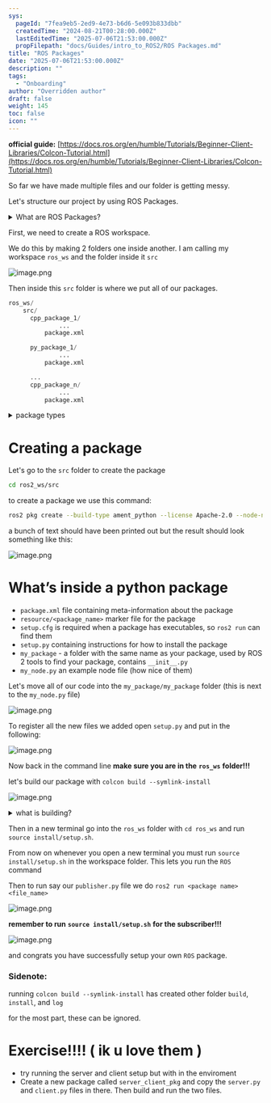 ```yaml
---
sys:
  pageId: "7fea9eb5-2ed9-4e73-b6d6-5e093b833dbb"
  createdTime: "2024-08-21T00:28:00.000Z"
  lastEditedTime: "2025-07-06T21:53:00.000Z"
  propFilepath: "docs/Guides/intro_to_ROS2/ROS Packages.md"
title: "ROS Packages"
date: "2025-07-06T21:53:00.000Z"
description: ""
tags:
  - "Onboarding"
author: "Overridden author"
draft: false
weight: 145
toc: false
icon: ""
---
```


**official guide:** [https://docs.ros.org/en/humble/Tutorials/Beginner-Client-Libraries/Colcon-Tutorial.html](https://docs.ros.org/en/humble/Tutorials/Beginner-Client-Libraries/Colcon-Tutorial.html)

So far we have made multiple files and our folder is getting messy.

Let's structure our project by using ROS Packages.

<details>
      <summary>What are ROS Packages?</summary>
      ROS Packages are, as the name implies, packages of code that are highly sharable between ROS developers.
  </details>

First, we need to create a ROS workspace.

We do this by making 2 folders one inside another. I am calling my workspace `ros_ws` and the folder inside it `src`

![image.png](https://prod-files-secure.s3.us-west-2.amazonaws.com/d518164a-d88e-44d1-a4ee-3adb3bd8bce0/70706947-fd18-4537-a67b-e12946812d31/image.png?X-Amz-Algorithm=AWS4-HMAC-SHA256&X-Amz-Content-Sha256=UNSIGNED-PAYLOAD&X-Amz-Credential=ASIAZI2LB466RVDNY2CC%2F20250717%2Fus-west-2%2Fs3%2Faws4_request&X-Amz-Date=20250717T201005Z&X-Amz-Expires=3600&X-Amz-Security-Token=IQoJb3JpZ2luX2VjEGMaCXVzLXdlc3QtMiJHMEUCIHPX3Bq74wK9i5hRn330%2FJDpJ6awaRPm%2FU5D3XT0XdNoAiEA2LHkXNjakXwbS0YMetoDJ97zLx%2FyGPSBVTdzz9DtPl4q%2FwMIfBAAGgw2Mzc0MjMxODM4MDUiDNRbHxjZaacBdLWN1SrcA7k%2BB%2FohMmB7287N6aeisWcpKv%2BOZr39bCZltpUJSKMBxkYkyHGBJviMJIRp6G5bVauqGonXtAU41G%2BH1D%2Fcsu2e2q0tWNkFZE9iDUralQgofsb%2BDsZUfFjRSCSEVIe5hLgD1EeoR%2BHbUEbC9JeKI7V2ZZ8oFWiGOUubB4JNUzC74ZjHetXJThcXUylD2I12ZTdVrAU6%2BbOmLpKUvus9Ap3e843WvBi2N63C0M77XDwQcEUqT628xo7avmF08Z94RNQRXJjxgHRoxL6vr8frZyqZ2NX3F6A6a4XTDIKDVFVVC6IEZRKkaHVBRBNRuwRo8Fl6gn5WDe9prrwnclS8zcUk1caJTIyw3Xp9KpZvXIK3IaIizC7WcbubcmDmkBDRJx4w%2Fqke2O%2FUvt6ODcXZCvH3JFLOeWU4vJjn04T3pgsA2eU7XTUquCgnEurv528GBrCK8stEh%2F1rji6F8q1bjnVY%2Fh%2Br4uWp58cHgU2Jzif%2FR2bQnF3NqMaPxX%2Bg%2F0cZK%2B9ZfGH9esxmL9O1RxPyJX2RPCapPgORh3FQRD8HuyWC9lu0Z04bF0qX3YP6j2wrnc0I4RWAAjcXL%2BnhOm5WMzPQkL3Ga%2FKr90USQeeHVWAGqQwQ1qwR35u36uM1MK6N5cMGOqUBvSrBPpXBAaKyEgiaeOlETHLLEQODcR2Dj4%2BW6y6LbQ8Tuf5oVTAuo%2FyUrKele41I1h2Ju%2FF%2Fqz2Dm6jst%2Fn9c5Q66Law8KIEzbNQ0KuQ79Y2vIlWzP3lYdPUb9zuidQXUewPkXs67Z2zya8FxB9H9%2BvD4%2B1JqPA%2BV5qu%2BxQ0jSg0bLpT4xy6h0TdASLXC%2BCyD2zccf77NXsrLbaxbjzxUzm%2FloW%2F&X-Amz-Signature=73670f5af6202bc466f8ac328ad9f000ad1f779ebd6650e955a4f58736606f8f&X-Amz-SignedHeaders=host&x-amz-checksum-mode=ENABLED&x-id=GetObject)

Then inside this `src` folder is where we put all of our packages.

```python
ros_ws/
    src/
      cpp_package_1/
		      ...
          package.xml

      py_package_1/
		      ...
          package.xml

      ...
      cpp_package_n/
		      ...
          package.xml

```

<details>

<summary>package types</summary>

packages can be either `C++` or python.

the intern file structure is different for each but for this guide we will stick to creating python packages

</details>

# Creating a package

Let's go to the `src` folder to create the package

```bash
cd ros2_ws/src
```

to create a package we use this command:

```bash
ros2 pkg create --build-type ament_python --license Apache-2.0 --node-name my_node my_package
```

a bunch of text should have been printed out but the result should look something like this:

![image.png](https://prod-files-secure.s3.us-west-2.amazonaws.com/d518164a-d88e-44d1-a4ee-3adb3bd8bce0/e6cf1e3f-8512-4a3e-b131-079f800bf3e8/image.png?X-Amz-Algorithm=AWS4-HMAC-SHA256&X-Amz-Content-Sha256=UNSIGNED-PAYLOAD&X-Amz-Credential=ASIAZI2LB466RVDNY2CC%2F20250717%2Fus-west-2%2Fs3%2Faws4_request&X-Amz-Date=20250717T201005Z&X-Amz-Expires=3600&X-Amz-Security-Token=IQoJb3JpZ2luX2VjEGMaCXVzLXdlc3QtMiJHMEUCIHPX3Bq74wK9i5hRn330%2FJDpJ6awaRPm%2FU5D3XT0XdNoAiEA2LHkXNjakXwbS0YMetoDJ97zLx%2FyGPSBVTdzz9DtPl4q%2FwMIfBAAGgw2Mzc0MjMxODM4MDUiDNRbHxjZaacBdLWN1SrcA7k%2BB%2FohMmB7287N6aeisWcpKv%2BOZr39bCZltpUJSKMBxkYkyHGBJviMJIRp6G5bVauqGonXtAU41G%2BH1D%2Fcsu2e2q0tWNkFZE9iDUralQgofsb%2BDsZUfFjRSCSEVIe5hLgD1EeoR%2BHbUEbC9JeKI7V2ZZ8oFWiGOUubB4JNUzC74ZjHetXJThcXUylD2I12ZTdVrAU6%2BbOmLpKUvus9Ap3e843WvBi2N63C0M77XDwQcEUqT628xo7avmF08Z94RNQRXJjxgHRoxL6vr8frZyqZ2NX3F6A6a4XTDIKDVFVVC6IEZRKkaHVBRBNRuwRo8Fl6gn5WDe9prrwnclS8zcUk1caJTIyw3Xp9KpZvXIK3IaIizC7WcbubcmDmkBDRJx4w%2Fqke2O%2FUvt6ODcXZCvH3JFLOeWU4vJjn04T3pgsA2eU7XTUquCgnEurv528GBrCK8stEh%2F1rji6F8q1bjnVY%2Fh%2Br4uWp58cHgU2Jzif%2FR2bQnF3NqMaPxX%2Bg%2F0cZK%2B9ZfGH9esxmL9O1RxPyJX2RPCapPgORh3FQRD8HuyWC9lu0Z04bF0qX3YP6j2wrnc0I4RWAAjcXL%2BnhOm5WMzPQkL3Ga%2FKr90USQeeHVWAGqQwQ1qwR35u36uM1MK6N5cMGOqUBvSrBPpXBAaKyEgiaeOlETHLLEQODcR2Dj4%2BW6y6LbQ8Tuf5oVTAuo%2FyUrKele41I1h2Ju%2FF%2Fqz2Dm6jst%2Fn9c5Q66Law8KIEzbNQ0KuQ79Y2vIlWzP3lYdPUb9zuidQXUewPkXs67Z2zya8FxB9H9%2BvD4%2B1JqPA%2BV5qu%2BxQ0jSg0bLpT4xy6h0TdASLXC%2BCyD2zccf77NXsrLbaxbjzxUzm%2FloW%2F&X-Amz-Signature=4d3fe782ee397f804afcba6aee612926de6321c85900c6ee6ede6b64bfa078d2&X-Amz-SignedHeaders=host&x-amz-checksum-mode=ENABLED&x-id=GetObject)

# What’s inside a python package

- `package.xml` file containing meta-information about the package
- `resource/<package_name>` marker file for the package
- `setup.cfg` is required when a package has executables, so `ros2 run` can find them
- `setup.py` containing instructions for how to install the package
- `my_package` - a folder with the same name as your package, used by ROS 2 tools to find your package, contains `__init__.py`
- `my_node.py` an example node file (how nice of them)

Let's move all of our code into the `my_package/my_package` folder (this is next to the `my_node.py` file)

![image.png](https://prod-files-secure.s3.us-west-2.amazonaws.com/d518164a-d88e-44d1-a4ee-3adb3bd8bce0/9ce58f11-0da9-4d3e-b86d-506a9685d378/image.png?X-Amz-Algorithm=AWS4-HMAC-SHA256&X-Amz-Content-Sha256=UNSIGNED-PAYLOAD&X-Amz-Credential=ASIAZI2LB466RVDNY2CC%2F20250717%2Fus-west-2%2Fs3%2Faws4_request&X-Amz-Date=20250717T201006Z&X-Amz-Expires=3600&X-Amz-Security-Token=IQoJb3JpZ2luX2VjEGMaCXVzLXdlc3QtMiJHMEUCIHPX3Bq74wK9i5hRn330%2FJDpJ6awaRPm%2FU5D3XT0XdNoAiEA2LHkXNjakXwbS0YMetoDJ97zLx%2FyGPSBVTdzz9DtPl4q%2FwMIfBAAGgw2Mzc0MjMxODM4MDUiDNRbHxjZaacBdLWN1SrcA7k%2BB%2FohMmB7287N6aeisWcpKv%2BOZr39bCZltpUJSKMBxkYkyHGBJviMJIRp6G5bVauqGonXtAU41G%2BH1D%2Fcsu2e2q0tWNkFZE9iDUralQgofsb%2BDsZUfFjRSCSEVIe5hLgD1EeoR%2BHbUEbC9JeKI7V2ZZ8oFWiGOUubB4JNUzC74ZjHetXJThcXUylD2I12ZTdVrAU6%2BbOmLpKUvus9Ap3e843WvBi2N63C0M77XDwQcEUqT628xo7avmF08Z94RNQRXJjxgHRoxL6vr8frZyqZ2NX3F6A6a4XTDIKDVFVVC6IEZRKkaHVBRBNRuwRo8Fl6gn5WDe9prrwnclS8zcUk1caJTIyw3Xp9KpZvXIK3IaIizC7WcbubcmDmkBDRJx4w%2Fqke2O%2FUvt6ODcXZCvH3JFLOeWU4vJjn04T3pgsA2eU7XTUquCgnEurv528GBrCK8stEh%2F1rji6F8q1bjnVY%2Fh%2Br4uWp58cHgU2Jzif%2FR2bQnF3NqMaPxX%2Bg%2F0cZK%2B9ZfGH9esxmL9O1RxPyJX2RPCapPgORh3FQRD8HuyWC9lu0Z04bF0qX3YP6j2wrnc0I4RWAAjcXL%2BnhOm5WMzPQkL3Ga%2FKr90USQeeHVWAGqQwQ1qwR35u36uM1MK6N5cMGOqUBvSrBPpXBAaKyEgiaeOlETHLLEQODcR2Dj4%2BW6y6LbQ8Tuf5oVTAuo%2FyUrKele41I1h2Ju%2FF%2Fqz2Dm6jst%2Fn9c5Q66Law8KIEzbNQ0KuQ79Y2vIlWzP3lYdPUb9zuidQXUewPkXs67Z2zya8FxB9H9%2BvD4%2B1JqPA%2BV5qu%2BxQ0jSg0bLpT4xy6h0TdASLXC%2BCyD2zccf77NXsrLbaxbjzxUzm%2FloW%2F&X-Amz-Signature=51032d80e675a3f04de917a2b2472c620ca1d8f13028923b2b241ee24633f669&X-Amz-SignedHeaders=host&x-amz-checksum-mode=ENABLED&x-id=GetObject)

To register all the new files we added open `setup.py` and put in the following:

![image.png](https://prod-files-secure.s3.us-west-2.amazonaws.com/d518164a-d88e-44d1-a4ee-3adb3bd8bce0/1cd7c262-4cae-4496-9d75-c178537d24a2/image.png?X-Amz-Algorithm=AWS4-HMAC-SHA256&X-Amz-Content-Sha256=UNSIGNED-PAYLOAD&X-Amz-Credential=ASIAZI2LB466RVDNY2CC%2F20250717%2Fus-west-2%2Fs3%2Faws4_request&X-Amz-Date=20250717T201006Z&X-Amz-Expires=3600&X-Amz-Security-Token=IQoJb3JpZ2luX2VjEGMaCXVzLXdlc3QtMiJHMEUCIHPX3Bq74wK9i5hRn330%2FJDpJ6awaRPm%2FU5D3XT0XdNoAiEA2LHkXNjakXwbS0YMetoDJ97zLx%2FyGPSBVTdzz9DtPl4q%2FwMIfBAAGgw2Mzc0MjMxODM4MDUiDNRbHxjZaacBdLWN1SrcA7k%2BB%2FohMmB7287N6aeisWcpKv%2BOZr39bCZltpUJSKMBxkYkyHGBJviMJIRp6G5bVauqGonXtAU41G%2BH1D%2Fcsu2e2q0tWNkFZE9iDUralQgofsb%2BDsZUfFjRSCSEVIe5hLgD1EeoR%2BHbUEbC9JeKI7V2ZZ8oFWiGOUubB4JNUzC74ZjHetXJThcXUylD2I12ZTdVrAU6%2BbOmLpKUvus9Ap3e843WvBi2N63C0M77XDwQcEUqT628xo7avmF08Z94RNQRXJjxgHRoxL6vr8frZyqZ2NX3F6A6a4XTDIKDVFVVC6IEZRKkaHVBRBNRuwRo8Fl6gn5WDe9prrwnclS8zcUk1caJTIyw3Xp9KpZvXIK3IaIizC7WcbubcmDmkBDRJx4w%2Fqke2O%2FUvt6ODcXZCvH3JFLOeWU4vJjn04T3pgsA2eU7XTUquCgnEurv528GBrCK8stEh%2F1rji6F8q1bjnVY%2Fh%2Br4uWp58cHgU2Jzif%2FR2bQnF3NqMaPxX%2Bg%2F0cZK%2B9ZfGH9esxmL9O1RxPyJX2RPCapPgORh3FQRD8HuyWC9lu0Z04bF0qX3YP6j2wrnc0I4RWAAjcXL%2BnhOm5WMzPQkL3Ga%2FKr90USQeeHVWAGqQwQ1qwR35u36uM1MK6N5cMGOqUBvSrBPpXBAaKyEgiaeOlETHLLEQODcR2Dj4%2BW6y6LbQ8Tuf5oVTAuo%2FyUrKele41I1h2Ju%2FF%2Fqz2Dm6jst%2Fn9c5Q66Law8KIEzbNQ0KuQ79Y2vIlWzP3lYdPUb9zuidQXUewPkXs67Z2zya8FxB9H9%2BvD4%2B1JqPA%2BV5qu%2BxQ0jSg0bLpT4xy6h0TdASLXC%2BCyD2zccf77NXsrLbaxbjzxUzm%2FloW%2F&X-Amz-Signature=b01f9e60bf22c9acdb750c53508e79c2f44b225790e412d34e6f6acfc42ec24b&X-Amz-SignedHeaders=host&x-amz-checksum-mode=ENABLED&x-id=GetObject)

Now back in the command line **make sure you are in the** **`ros_ws`** **folder!!!**

let's build our package with `colcon build --symlink-install`

![image.png](https://prod-files-secure.s3.us-west-2.amazonaws.com/d518164a-d88e-44d1-a4ee-3adb3bd8bce0/2f2a0d27-b173-48fd-b189-5f5c0ce65619/image.png?X-Amz-Algorithm=AWS4-HMAC-SHA256&X-Amz-Content-Sha256=UNSIGNED-PAYLOAD&X-Amz-Credential=ASIAZI2LB466RVDNY2CC%2F20250717%2Fus-west-2%2Fs3%2Faws4_request&X-Amz-Date=20250717T201006Z&X-Amz-Expires=3600&X-Amz-Security-Token=IQoJb3JpZ2luX2VjEGMaCXVzLXdlc3QtMiJHMEUCIHPX3Bq74wK9i5hRn330%2FJDpJ6awaRPm%2FU5D3XT0XdNoAiEA2LHkXNjakXwbS0YMetoDJ97zLx%2FyGPSBVTdzz9DtPl4q%2FwMIfBAAGgw2Mzc0MjMxODM4MDUiDNRbHxjZaacBdLWN1SrcA7k%2BB%2FohMmB7287N6aeisWcpKv%2BOZr39bCZltpUJSKMBxkYkyHGBJviMJIRp6G5bVauqGonXtAU41G%2BH1D%2Fcsu2e2q0tWNkFZE9iDUralQgofsb%2BDsZUfFjRSCSEVIe5hLgD1EeoR%2BHbUEbC9JeKI7V2ZZ8oFWiGOUubB4JNUzC74ZjHetXJThcXUylD2I12ZTdVrAU6%2BbOmLpKUvus9Ap3e843WvBi2N63C0M77XDwQcEUqT628xo7avmF08Z94RNQRXJjxgHRoxL6vr8frZyqZ2NX3F6A6a4XTDIKDVFVVC6IEZRKkaHVBRBNRuwRo8Fl6gn5WDe9prrwnclS8zcUk1caJTIyw3Xp9KpZvXIK3IaIizC7WcbubcmDmkBDRJx4w%2Fqke2O%2FUvt6ODcXZCvH3JFLOeWU4vJjn04T3pgsA2eU7XTUquCgnEurv528GBrCK8stEh%2F1rji6F8q1bjnVY%2Fh%2Br4uWp58cHgU2Jzif%2FR2bQnF3NqMaPxX%2Bg%2F0cZK%2B9ZfGH9esxmL9O1RxPyJX2RPCapPgORh3FQRD8HuyWC9lu0Z04bF0qX3YP6j2wrnc0I4RWAAjcXL%2BnhOm5WMzPQkL3Ga%2FKr90USQeeHVWAGqQwQ1qwR35u36uM1MK6N5cMGOqUBvSrBPpXBAaKyEgiaeOlETHLLEQODcR2Dj4%2BW6y6LbQ8Tuf5oVTAuo%2FyUrKele41I1h2Ju%2FF%2Fqz2Dm6jst%2Fn9c5Q66Law8KIEzbNQ0KuQ79Y2vIlWzP3lYdPUb9zuidQXUewPkXs67Z2zya8FxB9H9%2BvD4%2B1JqPA%2BV5qu%2BxQ0jSg0bLpT4xy6h0TdASLXC%2BCyD2zccf77NXsrLbaxbjzxUzm%2FloW%2F&X-Amz-Signature=ef76232cc50fe043796b4795a464751f9bee3276ed60f5e926dde71fb338f947&X-Amz-SignedHeaders=host&x-amz-checksum-mode=ENABLED&x-id=GetObject)

<details>

<summary>what is building?</summary>

if you are a CS major at Rose-Hulman you will learn the answer to this in CSSE132

but TLDR; is it combines all the code files into one program that can be run easily 

</details>

Then in a new terminal go into the `ros_ws` folder with `cd ros_ws` and run `source install/setup.sh`. 

From now on whenever you open a new terminal you must run `source install/setup.sh` in the workspace folder. This lets you run the `ROS` command

Then to run say our `publisher.py` file we do `ros2 run <package name> <file_name>`

![image.png](https://prod-files-secure.s3.us-west-2.amazonaws.com/d518164a-d88e-44d1-a4ee-3adb3bd8bce0/4f4b1219-3a44-4632-aa0a-ce3471699f59/image.png?X-Amz-Algorithm=AWS4-HMAC-SHA256&X-Amz-Content-Sha256=UNSIGNED-PAYLOAD&X-Amz-Credential=ASIAZI2LB466RVDNY2CC%2F20250717%2Fus-west-2%2Fs3%2Faws4_request&X-Amz-Date=20250717T201006Z&X-Amz-Expires=3600&X-Amz-Security-Token=IQoJb3JpZ2luX2VjEGMaCXVzLXdlc3QtMiJHMEUCIHPX3Bq74wK9i5hRn330%2FJDpJ6awaRPm%2FU5D3XT0XdNoAiEA2LHkXNjakXwbS0YMetoDJ97zLx%2FyGPSBVTdzz9DtPl4q%2FwMIfBAAGgw2Mzc0MjMxODM4MDUiDNRbHxjZaacBdLWN1SrcA7k%2BB%2FohMmB7287N6aeisWcpKv%2BOZr39bCZltpUJSKMBxkYkyHGBJviMJIRp6G5bVauqGonXtAU41G%2BH1D%2Fcsu2e2q0tWNkFZE9iDUralQgofsb%2BDsZUfFjRSCSEVIe5hLgD1EeoR%2BHbUEbC9JeKI7V2ZZ8oFWiGOUubB4JNUzC74ZjHetXJThcXUylD2I12ZTdVrAU6%2BbOmLpKUvus9Ap3e843WvBi2N63C0M77XDwQcEUqT628xo7avmF08Z94RNQRXJjxgHRoxL6vr8frZyqZ2NX3F6A6a4XTDIKDVFVVC6IEZRKkaHVBRBNRuwRo8Fl6gn5WDe9prrwnclS8zcUk1caJTIyw3Xp9KpZvXIK3IaIizC7WcbubcmDmkBDRJx4w%2Fqke2O%2FUvt6ODcXZCvH3JFLOeWU4vJjn04T3pgsA2eU7XTUquCgnEurv528GBrCK8stEh%2F1rji6F8q1bjnVY%2Fh%2Br4uWp58cHgU2Jzif%2FR2bQnF3NqMaPxX%2Bg%2F0cZK%2B9ZfGH9esxmL9O1RxPyJX2RPCapPgORh3FQRD8HuyWC9lu0Z04bF0qX3YP6j2wrnc0I4RWAAjcXL%2BnhOm5WMzPQkL3Ga%2FKr90USQeeHVWAGqQwQ1qwR35u36uM1MK6N5cMGOqUBvSrBPpXBAaKyEgiaeOlETHLLEQODcR2Dj4%2BW6y6LbQ8Tuf5oVTAuo%2FyUrKele41I1h2Ju%2FF%2Fqz2Dm6jst%2Fn9c5Q66Law8KIEzbNQ0KuQ79Y2vIlWzP3lYdPUb9zuidQXUewPkXs67Z2zya8FxB9H9%2BvD4%2B1JqPA%2BV5qu%2BxQ0jSg0bLpT4xy6h0TdASLXC%2BCyD2zccf77NXsrLbaxbjzxUzm%2FloW%2F&X-Amz-Signature=df2e7d9260d799cf0badd75cbb8a30b5263185203e841fcf8ede2172e1e96bf3&X-Amz-SignedHeaders=host&x-amz-checksum-mode=ENABLED&x-id=GetObject)

**remember to run** **`source install/setup.sh`** **for the subscriber!!!**

![image.png](https://prod-files-secure.s3.us-west-2.amazonaws.com/d518164a-d88e-44d1-a4ee-3adb3bd8bce0/02121119-dad4-49ec-8356-c956108b4243/image.png?X-Amz-Algorithm=AWS4-HMAC-SHA256&X-Amz-Content-Sha256=UNSIGNED-PAYLOAD&X-Amz-Credential=ASIAZI2LB466RVDNY2CC%2F20250717%2Fus-west-2%2Fs3%2Faws4_request&X-Amz-Date=20250717T201006Z&X-Amz-Expires=3600&X-Amz-Security-Token=IQoJb3JpZ2luX2VjEGMaCXVzLXdlc3QtMiJHMEUCIHPX3Bq74wK9i5hRn330%2FJDpJ6awaRPm%2FU5D3XT0XdNoAiEA2LHkXNjakXwbS0YMetoDJ97zLx%2FyGPSBVTdzz9DtPl4q%2FwMIfBAAGgw2Mzc0MjMxODM4MDUiDNRbHxjZaacBdLWN1SrcA7k%2BB%2FohMmB7287N6aeisWcpKv%2BOZr39bCZltpUJSKMBxkYkyHGBJviMJIRp6G5bVauqGonXtAU41G%2BH1D%2Fcsu2e2q0tWNkFZE9iDUralQgofsb%2BDsZUfFjRSCSEVIe5hLgD1EeoR%2BHbUEbC9JeKI7V2ZZ8oFWiGOUubB4JNUzC74ZjHetXJThcXUylD2I12ZTdVrAU6%2BbOmLpKUvus9Ap3e843WvBi2N63C0M77XDwQcEUqT628xo7avmF08Z94RNQRXJjxgHRoxL6vr8frZyqZ2NX3F6A6a4XTDIKDVFVVC6IEZRKkaHVBRBNRuwRo8Fl6gn5WDe9prrwnclS8zcUk1caJTIyw3Xp9KpZvXIK3IaIizC7WcbubcmDmkBDRJx4w%2Fqke2O%2FUvt6ODcXZCvH3JFLOeWU4vJjn04T3pgsA2eU7XTUquCgnEurv528GBrCK8stEh%2F1rji6F8q1bjnVY%2Fh%2Br4uWp58cHgU2Jzif%2FR2bQnF3NqMaPxX%2Bg%2F0cZK%2B9ZfGH9esxmL9O1RxPyJX2RPCapPgORh3FQRD8HuyWC9lu0Z04bF0qX3YP6j2wrnc0I4RWAAjcXL%2BnhOm5WMzPQkL3Ga%2FKr90USQeeHVWAGqQwQ1qwR35u36uM1MK6N5cMGOqUBvSrBPpXBAaKyEgiaeOlETHLLEQODcR2Dj4%2BW6y6LbQ8Tuf5oVTAuo%2FyUrKele41I1h2Ju%2FF%2Fqz2Dm6jst%2Fn9c5Q66Law8KIEzbNQ0KuQ79Y2vIlWzP3lYdPUb9zuidQXUewPkXs67Z2zya8FxB9H9%2BvD4%2B1JqPA%2BV5qu%2BxQ0jSg0bLpT4xy6h0TdASLXC%2BCyD2zccf77NXsrLbaxbjzxUzm%2FloW%2F&X-Amz-Signature=d59ced471024e8a7f8795d55c3835f2acd2d629e8dffaad66ec467cda9f00fa1&X-Amz-SignedHeaders=host&x-amz-checksum-mode=ENABLED&x-id=GetObject)

and congrats you have successfully setup your own `ROS` package.

### Sidenote:

running `colcon build --symlink-install` has created other folder `build`, `install`, and `log`

for the most part, these can be ignored.

# Exercise!!!! ( ik u love them )

- try running the server and client setup but with in the enviroment
- Create a new package called `server_client_pkg` and copy the `server.py` and `client.py` files in there. Then build and run the two files.
